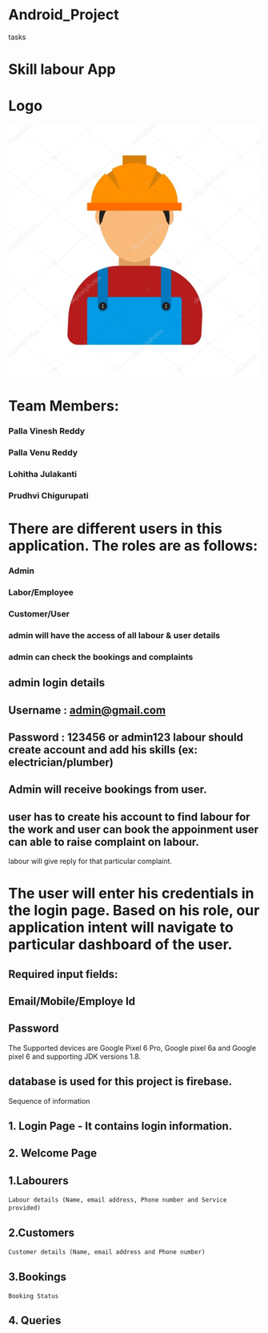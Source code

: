 # Android_Project
tasks

# Skill labour App
# Logo
![alt text](https://github.com/Vinesh1998/Android_Project/blob/master/logo.jpg)

# Team Members: 

### Palla Vinesh Reddy

### Palla Venu Reddy

### Lohitha Julakanti

### Prudhvi Chigurupati

#	There are different users in this application. The roles are as follows: 

### Admin

###	Labor/Employee 

### Customer/User

### admin will have the access of all labour & user details

### admin can check the bookings and complaints

## admin login details

## Username : admin@gmail.com
## Password : 123456 or admin123 labour should create account and add his skills (ex: electrician/plumber)

## Admin  will receive bookings from user.
## user has to create his account  to find labour for the work and user can book the appoinment user can able to raise complaint on labour.
 
labour will give reply for that particular complaint.
# The user will enter his credentials in the login page. Based on his role, our application intent will navigate to particular dashboard of the user.
## Required input fields:
## Email/Mobile/Employe Id
## Password

The Supported devices are Google Pixel 6 Pro, Google pixel 6a and Google pixel 6 and supporting JDK versions 1.8.

## database is used for this project is firebase.

Sequence of information

## 1. Login Page - It contains login information.
## 2. Welcome Page 
 ## 1.Labourers
    Labour details (Name, email address, Phone number and Service provided)
 ## 2.Customers
    Customer details (Name, email address and Phone number)
    
 ## 3.Bookings
    Booking Status
 ## 4. Queries
 
 
 
 
 



